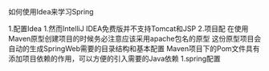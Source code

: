 如何使用Idea来学习Spring

1.配置Idea
    1.然而IntelliJ IDEA免费版并不支持Tomcat和JSP
2.项目配
在使用Maven原型创建项目的时候务必注意应该采用apache包名的原型
这份原型项目会自动的生成SpringWeb需要的目录结构和基本配置
Maven项目下的Pom文件具有添加项目依赖的作用，可以方便的引入需要的Java依赖
    1.spring配置